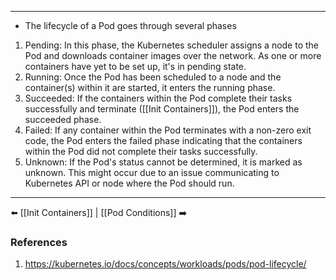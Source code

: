 ___
- The lifecycle of a Pod goes through several phases
1. Pending: In this phase, the Kubernetes scheduler assigns a node to the Pod and downloads container images over the network. As one or more containers have yet to be set up, it's in pending state.
2. Running: Once the Pod has been scheduled to a node and the container(s) within it are started, it enters the running phase.
3. Succeeded: If the containers within the Pod complete their tasks successfully and terminate ([[Init Containers]]), the Pod enters the succeeded phase. 
4. Failed: If any container within the Pod terminates with a non-zero exit code, the Pod enters the failed phase indicating that the containers within the Pod did not complete their tasks successfully.
5. Unknown: If the Pod's status cannot be determined, it is marked as unknown. This might occur due to an issue communicating to Kubernetes API or node where the Pod should run.
___
⬅️ [[Init Containers]] | [[Pod Conditions]] ➡️
### References
1. https://kubernetes.io/docs/concepts/workloads/pods/pod-lifecycle/